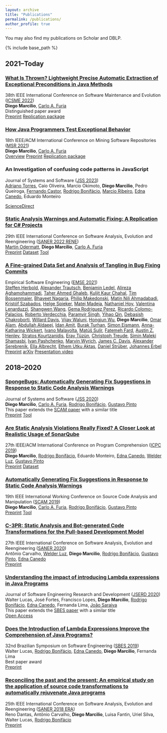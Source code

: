 ```yaml
---
layout: archive
title: "Publications"
permalink: /publications/
author_profile: true
---
```


You may also find my publications on
<i class="fab fa-fw fa-google" aria-hidden="true"></i>
<a href="https://scholar.google.com/citations?user=mFmiw14mkJEC" itemprop="sameAs" style="text-decoration:none;">Scholar</a>
and
<i class="ai ai-fw ai-dblp" aria-hidden="true"></i>
<a href="https://dblp.org/pers/hd/m/Marcilio:Diego" itemprop="sameAs" style="text-decoration:none;">DBLP</a>.

{% include base_path %}

## 2021–Today

### [What Is Thrown? Lightweight Precise Automatic Extraction of Exceptional Preconditions in Java Methods](https://dvmarcilio.github.io/papers/wit-icsme22.pdf)
38th IEEE International Conference on Software Maintenance and Evolution ([ICSME 2022](https://cyprusconferences.org/icsme2022/)) <br>
**Diego Marcilio**, [Carlo A. Furia](https://bugcounting.net/) <br>
<i class="fas fa-fw fa-star" aria-hidden="true"></i> Distinguished paper award<br />
<i class="fas fa-fw fa-file-pdf" aria-hidden="true"></i> [Preprint](https://dvmarcilio.github.io/papers/wit-icsme22.pdf)
<i class="fas fa-fw fa-copy" aria-hidden="true"></i> [Replication package](https://doi.org/10.6084/m9.figshare.19086992)

### [How Java Programmers Test Exceptional Behavior](https://dvmarcilio.github.io/msr21)
18th IEEE/ACM International Conference on Mining Software Repositories ([MSR 2021](https://2021.msrconf.org/track/msr-2021-technical-papers)) <br>
**Diego Marcilio**, [Carlo A. Furia](https://bugcounting.net/) <br>
<i class="fas fa-fw fa-file-alt" aria-hidden="true"></i> [Overview](https://dvmarcilio.github.io/msr21)
<i class="fas fa-fw fa-file-pdf" aria-hidden="true"></i> [Preprint](https://dvmarcilio.github.io/papers/msr2021.pdf)
<i class="fas fa-fw fa-copy" aria-hidden="true"></i> [Replication package](https://doi.org/10.6084/m9.figshare.13547561)

### An Investigation of confusing code patterns in JavaScript
Journal of Systems and Software ([JSS 2023](https://www.sciencedirect.com/journal/journal-of-systems-and-software)) <br>
[Adriano Torres](https://www.linkedin.com/in/adrianorftorres/),
Caio Oliveira,
Marcio Okimoto,
**Diego Marcilio**,
Pedro Queiroga,
[Fernando Castor](https://sites.google.com/a/cin.ufpe.br/castor/),
[Rodrigo Bonifácio](https://rbonifacio.github.io/),
[Marcio Ribeiro](https://sites.google.com/a/ic.ufal.br/marcio/),
[Edna Canedo](https://cic.unb.br/~ednacanedo/),
Eduardo Monteiro


<i class="fas fa-fw fa-file-link" aria-hidden="true"></i> [ScienceDirect](https://www.sciencedirect.com/science/article/pii/S0164121223001267)


### [Static Analysis Warnings and Automatic Fixing: A Replication for C# Projects](https://dvmarcilio.github.io/papers/odermatt-saner2022-rene.pdf)
29th IEEE International Conference on Software Analysis, Evolution and Reengineering ([SANER 2022 RENE](https://saner2022.uom.gr/negativerestrack)) <br>
[Martin Odermatt](https://github.com/marodev/), **Diego Marcilio**, [Carlo A. Furia](https://bugcounting.net/) <br>
<i class="fas fa-fw fa-file-pdf" aria-hidden="true"></i> [Preprint](https://dvmarcilio.github.io/papers/odermatt-saner2022-rene.pdf)
<i class="fas fa-fw fa-table" aria-hidden="true"></i> [Dataset](https://zenodo.org/record/5838454)
<i class="fab fa-fw fa-github-square"></i> [Tool](https://github.com/marodev/EagleRepair)

### [A Fine-grained Data Set and Analysis of Tangling in Bug Fixing Commits](https://dvmarcilio.github.io/papers/herbold-emse2021.pdf)
Empirical Software Engineering ([EMSE 2021](https://www.springer.com/journal/10664)) <br>
[Steffen Herbold](http://www.sherbold.de/),
[Alexander Trautsch](https://www.swe.informatik.uni-goettingen.de/staff/alexander-trautsch),
[Benjamin Ledel](https://www.swe.informatik.uni-goettingen.de/staff/benjamin-ledel),
[Alireza Aghamohammadi](https://www.linkedin.com/in/aaghamohammadi/),
[Taher Ahmed Ghaleb](https://taher-ghaleb.github.io/),
[Kuljit Kaur Chahal](https://dblp.org/pid/09/6071.html),
[Tim Bossenmaier](https://dblp.org/pid/278/8215.html),
[Bhaveet Nagaria](https://www.brunel.ac.uk/people/bhaveet-nagaria),
[Philip Makedonski](https://www.swe.informatik.uni-goettingen.de/staff/philip-makedonski),
[Matin Nili Ahmadabadi](https://dblp.org/pid/278/8173.html),
[Krist&oacute;f Szabados](https://dblp.org/pid/35/7512.html),
[Helge Spieker](https://hspieker.de/),
[Matej Madeja](https://madeja.github.io/),
[Nathaniel Hoy](https://www.brunel.ac.uk/people/nathaniel-hoy),
[Valentina Lenarduzzi](http://www.valentinalenarduzzi.it/),
[Shangwen Wang](https://shangwenwang.github.io/),
[Gema Rodriguez Perez](https://gemarodri.github.io/PersonalWeb/"),
[Ricardo Colomo-Palacios](http://www.rcolomo.com/),
[Roberto Verdecchia](https://robertoverdecchia.github.io/),
[Paramvir Singh](https://www.science.auckland.ac.nz/people/profile/psin750),
[Yihao Qin](https://ieeexplore.ieee.org/author/37088698707),
[Debasish Chakroborti](https://ise.usask.ca/team/),
[Willard Davis](https://dblp.org/pid/06/2831.html),
[Vijay Walunj](https://www.researchgate.net/profile/Vijay-Walunj),
[Hongjun Wu](https://dl.acm.org/profile/99659673069),
**Diego Marcilio**,
[Omar Alam](https://omaralam.org/),
[Abdullah Aldaeej](https://dblp.org/pid/179/8621.html),
[Idan Amit](https://dblp.org/pid/232/3057.html),
[Burak Turhan](https://turhanb.net/),
[Simon Eismann](https://se.informatik.uni-wuerzburg.de/software-engineering-group/staff/simon-eismann/),
[Anna-Katharina Wickert](https://www.stg.tu-darmstadt.de/main_stg/staff_stg/anna_katharina_wickert_1.en.jsp),
[Ivano Malavolta](http://www.ivanomalavolta.com/),
[Mat&uacute;&scaron; Sul&iacute;r](https://sulir.github.io/),
[Fatemeh Fard](https://cmps.ok.ubc.ca/about/contact/fatemeh-hendijani-fard/),
[Austin Z. Henley](http://web.eecs.utk.edu/~azh/),
[Stratos Kourtzanidis](https://www.linkedin.com/in/skourtzanidis/),
[Eray T&uuml;z&uuml;n](https://eraytuzun.com/index.html),
[Christoph Treude](https://ctreude.ca/),
[Simin Maleki Shamasbi](https://www.linkedin.com/in/siminmaleki/),
[Ivan Pashchenko](https://sites.google.com/g.unitn.it/pashchenko),
[Marvin Wyrich](https://www.iste.uni-stuttgart.de/institute/team/Wyrich/),
[James C. Davis](https://davisjam.github.io/),
[Alexander Serebrenik](https://www.win.tue.nl/~aserebre/),
[Ella Albrecht](https://www.swe.informatik.uni-goettingen.de/staff/ella-albrecht),
[Ethem Utku Aktas](http://myweb.sabanciuniv.edu/ethemutku/),
[Daniel Str&uuml;ber](https://www.danielstrueber.de/),
[Johannes Erbel](https://www.swe.informatik.uni-goettingen.de/staff/johannes-martin-erbel)
<br>
<i class="fas fa-fw fa-file-pdf" aria-hidden="true"></i> [Preprint](https://dvmarcilio.github.io/papers/herbold-emse2021.pdf)
<i class="ai ai-fw ai-arxiv" aria-hidden="true"></i> [arXiv](https://arxiv.org/abs/2011.06244)
<i class="fas fa-fw fa-video" aria-hidden="true"></i> [Presentation video](https://www.youtube.com/watch?v=JKYkw-nxE8M)

## 2018–2020

### [SpongeBugs: Automatically Generating Fix Suggestions in Response to Static Code Analysis Warnings](https://dvmarcilio.github.io/papers/jss20-spongebugs.pdf)
Journal of Systems and Software ([JSS 2020](https://www.journals.elsevier.com/journal-of-systems-and-software)) <br>
**Diego Marcilio**, [Carlo A. Furia](https://bugcounting.net/), [Rodrigo Bonifácio](https://rbonifacio.github.io/), [Gustavo Pinto](http://gustavopinto.org) <br>
This paper extends the [SCAM paper](https://dvmarcilio.github.io/papers/scam2019.pdf) with a similar title<br>
<i class="fas fa-fw fa-file-pdf" aria-hidden="true"></i> [Preprint](https://dvmarcilio.github.io/papers/jss20-spongebugs.pdf)
<i class="fab fa-fw fa-github-square"></i> [Tool](https://github.com/dvmarcilio/SpongeBugs/)

### [Are Static Analysis Violations Really Fixed? A Closer Look at Realistic Usage of SonarQube](https://dvmarcilio.github.io/papers/icpc2019.pdf)
27th IEEE/ACM International Conference on Program Comprehension ([ICPC 2019](https://conf.researchr.org/home/icpc-2019)) <br>
**Diego Marcilio**, [Rodrigo Bonifácio](https://rbonifacio.github.io/), Eduardo Monteiro, [Edna Canedo](https://cic.unb.br/~ednacanedo/), [Welder Luz](https://github.com/wweellddeerr), [Gustavo Pinto](http://gustavopinto.org) <br>
<i class="fas fa-fw fa-file-pdf" aria-hidden="true"></i> [Preprint](https://dvmarcilio.github.io/papers/icpc2019.pdf)
<i class="fas fa-fw fa-table" aria-hidden="true"></i> [Dataset](https://zenodo.org/record/2602039)

### [Automatically Generating Fix Suggestions in Response to Static Code Analysis Warnings](https://dvmarcilio.github.io/papers/scam2019.pdf)
19th IEEE International Working Conference on Source Code Analysis and Manipulation ([SCAM 2019](http://www.ieee-scam.org/2019)) <br>
**Diego Marcilio**, [Carlo A. Furia](https://bugcounting.net/), [Rodrigo Bonifácio](https://rbonifacio.github.io/), [Gustavo Pinto](http://gustavopinto.org) <br>
<i class="fas fa-fw fa-file-pdf" aria-hidden="true"></i> [Preprint](https://dvmarcilio.github.io/papers/scam2019.pdf)
<i class="fab fa-fw fa-github-square"></i> [Tool](https://github.com/dvmarcilio/SpongeBugs/)

### [C-3PR: Static Analysis and Bot-generated Code Transformations for the Pull-based Development Model](https://dvmarcilio.github.io/papers/saner2020.pdf)
27th IEEE International Conference on Software Analysis, Evolution and Reengineering ([SANER 2020](https://saner2020.csd.uwo.ca/)) <br>
Antônio Carvalho, [Welder Luz](https://github.com/wweellddeerr), **Diego Marcilio**, [Rodrigo Bonifácio](https://rbonifacio.github.io/), [Gustavo Pinto](http://gustavopinto.org), [Edna Canedo](https://cic.unb.br/~ednacanedo/) <br>
<i class="fas fa-fw fa-file-pdf" aria-hidden="true"></i> [Preprint](https://dvmarcilio.github.io/papers/saner2020.pdf)

### [Understanding the impact of introducing Lambda expressions in Java Programs](https://repositorium.sdum.uminho.pt/bitstream/1822/69124/1/Understanding.the.Impact.of.Introducing.Lambda.Expressions.in.Java.Programs.JSERD2020.pdf)
Journal of Software Engineering Research and Development ([JSERD 2020](https://sol.sbc.org.br/journals/index.php/jserd)) <br>
Walter Lucas, José Fortes, Francisco Lopes, **Diego Marcilio**, [Rodrigo Bonifácio](https://rbonifacio.github.io/), [Edna Canedo](https://cic.unb.br/~ednacanedo/), Fernanda Lima, [João Saraiva](https://haslab.uminho.pt/jas/) <br>
This paper extends the [SBES paper](https://dvmarcilio.github.io/papers/sbes2019.pdf) with a similar title<br>
<i class="fas fa-fw fa-file-pdf" aria-hidden="true"></i> [Open Access](https://repositorium.sdum.uminho.pt/bitstream/1822/69124/1/Understanding.the.Impact.of.Introducing.Lambda.Expressions.in.Java.Programs.JSERD2020.pdf)

### [Does the Introduction of Lambda Expressions Improve the Comprehension of Java Programs?](https://dvmarcilio.github.io/papers/sbes2019.pdf)
32nd Brazilian Symposium on Software Engineering ([SBES 2019](https://cbsoft2019.ufba.br/#/sbes)) <br>
Walter Lucas, [Rodrigo Bonifácio](https://rbonifacio.github.io/), [Edna Canedo](https://cic.unb.br/~ednacanedo/), **Diego Marcilio**, Fernanda Lima <br>
<i class="fas fa-fw fa-star" aria-hidden="true"></i> Best paper award<br />
<i class="fas fa-fw fa-file-pdf" aria-hidden="true"></i> [Preprint](https://dvmarcilio.github.io/papers/sbes2019.pdf)

### [Reconciling the past and the present: An empirical study on the application of source code transformations to automatically rejuvenate Java programs](https://dvmarcilio.github.io/papers/saner2018.pdf)
25th IEEE International Conference on Software Analysis, Evolution and Reengineering ([SANER 2018 ERA](http://saner.unimol.it/)) <br>
Reno Dantas, Antônio Carvalho, **Diego Marcilio**, Luisa Fantin, Uriel Silva, Walter Lucas, [Rodrigo Bonifácio](https://rbonifacio.github.io/) <br>
<i class="fas fa-fw fa-file-pdf" aria-hidden="true"></i> [Preprint](https://dvmarcilio.github.io/papers/saner2018.pdf)
